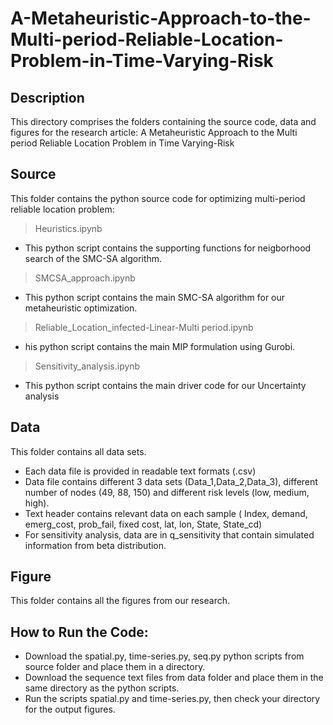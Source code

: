 # A-Metaheuristic-Approach-to-the-Multi-period-Reliable-Location-Problem-in-Time-Varying-Risk
## Description
This directory comprises the folders containing the source code, data and figures for the research article:
A Metaheuristic Approach to the Multi period Reliable Location Problem in Time Varying-Risk
## Source
This folder contains the python source code for optimizing multi-period reliable location problem:
> Heuristics.ipynb
* This python script contains the supporting functions for neigborhood search of the SMC-SA algorithm.
> SMCSA_approach.ipynb
* This python script contains the main SMC-SA algorithm for our metaheuristic optimization.
> Reliable_Location_infected-Linear-Multi period.ipynb
* his python script contains the main MIP formulation using Gurobi.
> Sensitivity_analysis.ipynb
* This python script contains the main driver code for our Uncertainty analysis


## Data
This folder contains all data sets.

* Each data file is provided in readable text formats (.csv)
* Data file contains different 3 data sets (Data_1,Data_2,Data_3), different number of nodes (49, 88, 150) and different risk levels (low, medium, high).
* Text header contains relevant data on each sample ( Index,	demand,	emerg_cost,	prob_fail, fixed cost,	lat,	lon,	State,	State_cd)
* For sensitivity analysis, data are in q_sensitivity that contain simulated information from beta distribution.

## Figure
This folder contains all the figures from our research.

## How to Run the Code:
* Download the spatial.py, time-series.py, seq.py python scripts from source folder and place them in a directory.
* Download the sequence text files from data folder and place them in the same directory as the python scripts.
* Run the scripts spatial.py and time-series.py, then check your directory for the output figures.
